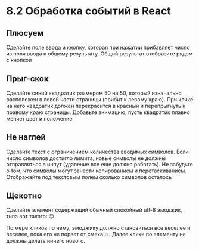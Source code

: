 # 8.2 Обработка событий в React

## Плюсуем

Сделайте поле ввода и кнопку, которая при нажатии прибавляет число из поля ввода к общему результату. Общий результат отобразите рядом с кнопкой

## Прыг-скок

Сделайте синий квадратик размером 50 на 50, который изначально расположен в левой части страницы (прибит к левому краю). При клике на него квадратик должен перекрасится в красный и перепрыгнуть к правому краю страницы. Добавьте анимацию, пусть квадратик плавно меняет цвет и положение

## Не наглей

Сделайте текст с ограничением количества вводимых символов. Если число символов достигло лимита, новые символы не должны отправляться в инпут (удаление все еще должно работать). Не забудьте о том, что символы могут занести копированием и перетаскиванием. Отображайте под текстовым полем сколько символов осталось

## Щекотно

Сделайте элемент содержащий обычный спокойный utf-8 эмоджик, типа вот такого: 😑

По мере кликов по нему, эмоджику должно становиться все веселее и веселее, пока его не порвет от смеха 💥. Далее клики по элементу не должны делать ничего нового.
